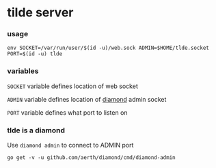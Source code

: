 # tilde server

### usage

```env SOCKET=/var/run/user/$(id -u)/web.sock ADMIN=$HOME/tlde.socket PORT=$(id -u) tlde```

### variables

```SOCKET``` variable defines location of web socket

```ADMIN``` variable defines location of [diamond](https://github.com/aerth/diamond) admin socket

```PORT``` variable defines what port to listen on

### tlde is a diamond

Use ```diamond admin``` to connect to ADMIN port

```go get -v -u github.com/aerth/diamond/cmd/diamond-admin```

